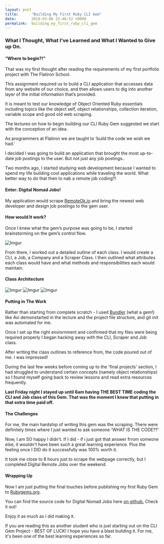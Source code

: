 ```yaml
---
layout: post
title:      "Building My First Ruby CLI Gem"
date:       2018-03-06 22:48:52 +0000
permalink:  building_my_first_ruby_cli_gem
---
```


### What I Thought, What I’ve Learned and What I Wanted to Give up On.

#### “Where to begin?!”

That was my first thought after reading the requirements of my first portfolio project with The Flatiron School. 

This assignment required us to build a CLI application that accesses data from any website of our choice, and then allows users to dig into another layer of the initial information that’s provided. 

It is meant to test our knowledge of Object Oriented Ruby essentials including topics like the object self, object relationships, collection iteration, variable scope and good old web scraping.

The lectures on how to begin building our CLI Ruby Gem suggested we start with the conception of an idea. 

As programmers at Flatiron we are taught to ‘build the code we wish we had.’

I decided I was going to build an application that brought the most up-to-date job postings to the user. But not just any job postings.. 

Two months ago, I started studying web development because I wanted to spend my life building cool applications while traveling the world. What better way to do that then to nab a remote job coding?!

#### Enter: Digital Nomad Jobs!

My application would scrape [RemoteOk.io](http://‘remoteok.io') and bring the newest web developer and design job postings to the gem user.

#### How would It work?
Once I knew what the gem’s purpose was going to be, I started brainstorming on the gem’s control flow. 

![Imgur](https://i.imgur.com/65uWVPU.png)

From there, I worked out a detailed outline of each class. I would create a CLI, a Job, a Company and a Scraper Class. I then outlined what attributes each class would have and what methods and responsibilities each would maintain. 

#### Class Architecture

![Imgur](https://i.imgur.com/6nDdM0q.png)
![Imgur](https://i.imgur.com/6RaGmND.png)
![Imgur](https://i.imgur.com/CfG0LLI.png)
 

#### Putting in The Work
Rather than starting from complete scratch - I used [Bundler](http://http://bundler.io/) (what a gem!)  like Avi demonstarted in the lecture and the project file structure, and git init was automated for me. 

Once I set up the right enviornment and confirmed that my files were being required properly I began hacking away with the CLI, Scraper and Job class. 

After writing the class outlines to reference from, the code poured out of me. I was impressed! 

During the last few weeks before coming up to the 'final projects' section,  I had struggled to understand certain concepts (namely object relationships) so I found myself going back to review lessons and read extra resources frequently.

**Last Friday night I stayed up until 6am having THE BEST TIME coding the CLI and Job class of this Gem. That was the moment I knew that putting in that extra time paid off.** 


#### The Challenges

For me, the main hardship of writing this gem was the scraping. There were definitely times where I just wanted to ask someone 'WHAT IS THE CODE??' 

Now, I am SO happy I didn't. If I did - if i just got that answer frrom someone else, it wouldn't have been such a great learning experience. Plus the feeling once I DID do it successfully was 100% worth it. 

It took me close to 8 hours just to scrape the webpage correctly, but I completed Digital Remote Jobs over the weekend.


#### Wrapping Up

Now I am just putting the final touches before publishing my first Ruby Gem to [Rubygems.org](http://rubygems.org). 

You can find the source code for Digital Nomad Jobs here [on github.](http://https://github.com/KimGonzales/digital_nomad_jobs) Check it out!

Enjoy it as much as I did making it. 

If you are reading this as another student who is just starting out on the CLI Gem Project - BEST OF LUCK! I hope you have a blast building it. For me, it's been one of the best learning experiences so far. 







